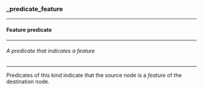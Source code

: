 ### _predicate_feature



------
#### Feature predicate



------
###### A predicate that indicates a feature



------
Predicates of this kind indicate that the source node is a *feature* of the destination node.